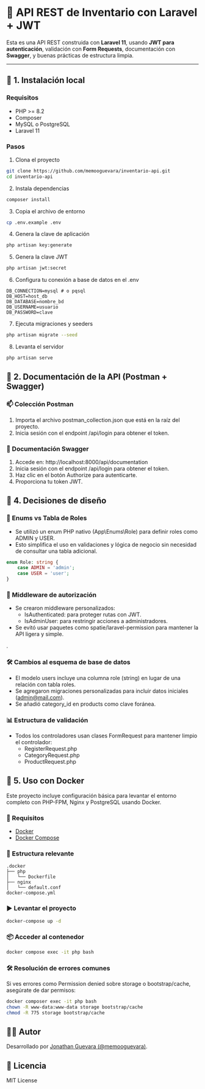 # 🧰 API REST de Inventario con Laravel + JWT

Esta es una API REST construida con **Laravel 11**, usando **JWT para autenticación**, validación con **Form Requests**, documentación con **Swagger**, y buenas prácticas de estructura limpia.

---

## 🚀 1. Instalación local

### Requisitos

- PHP >= 8.2
- Composer
- MySQL o PostgreSQL
- Laravel 11

### Pasos

1. Clona el proyecto
```bash
git clone https://github.com/memooguevara/inventario-api.git
cd inventario-api
```

2. Instala dependencias
```bash
composer install
```

3. Copia el archivo de entorno
```bash
cp .env.example .env
```

4. Genera la clave de aplicación
```bash
php artisan key:generate
```

5. Genera la clave JWT
```bash
php artisan jwt:secret
```

6. Configura tu conexión a base de datos en el .env
```env
DB_CONNECTION=mysql # o pqsql
DB_HOST=host_db
DB_DATABASE=nombre_bd
DB_USERNAME=usuario
DB_PASSWORD=clave
```

7. Ejecuta migraciones y seeders
```bash
php artisan migrate --seed
```

8. Levanta el servidor
```bash
php artisan serve
```

## 🧪 2. Documentación de la API (Postman + Swagger)

### 📫 Colección Postman

1. Importa el archivo postman_collection.json que está en la raíz del proyecto.
2. Inicia sesión con el endpoint /api/login para obtener el token.

### 📖 Documentación Swagger

1. Accede en: http://localhost:8000/api/documentation
2. Inicia sesión con el endpoint /api/login para obtener el token.
3. Haz clic en el botón Authorize para autenticarte.
4. Proporciona tu token JWT.

## 📐 4. Decisiones de diseño

### 🧩 Enums vs Tabla de Roles

- Se utilizó un enum PHP nativo (App\Enums\Role) para definir roles como ADMIN y USER.
- Esto simplifica el uso en validaciones y lógica de negocio sin necesidad de consultar una tabla adicional.

```php
enum Role: string {
    case ADMIN = 'admin';
    case USER = 'user';
}
```

### 🔐 Middleware de autorización

- Se crearon middleware personalizados:
    - IsAuthenticated: para proteger rutas con JWT. 
    - IsAdminUser: para restringir acciones a administradores. 
- Se evitó usar paquetes como spatie/laravel-permission para mantener la API ligera y simple.

.

### 🛠 Cambios al esquema de base de datos
- El modelo users incluye una columna role (string) en lugar de una relación con tabla roles.
- Se agregaron migraciones personalizadas para incluir datos iniciales (admin@mail.com).
- Se añadió category_id en products como clave foránea.

### 📊 Estructura de validación

- Todos los controladores usan clases FormRequest para mantener limpio el controlador:
  - RegisterRequest.php 
  - CategoryRequest.php 
  - ProductRequest.php

## 🐳 5. Uso con Docker
Este proyecto incluye configuración básica para levantar el entorno completo con PHP-FPM, Nginx y PostgreSQL usando Docker.

### 🧱 Requisitos
- [Docker](https://www.docker.com/)
- [Docker Compose](https://docs.docker.com/compose/)

### 📁 Estructura relevante
```plaintext
.docker
├── php
│   └── Dockerfile
├── nginx
│   └── default.conf
docker-compose.yml
```

### ▶️ Levantar el proyecto

```bash
docker-compose up -d
```

### 📦 Acceder al contenedor

```bash
docker compose exec -it php bash
```

### 🛠️ Resolución de errores comunes

Si ves errores como Permission denied sobre storage o bootstrap/cache, asegúrate de dar permisos:

```bash
docker composer exec -it php bash
chown -R www-data:www-data storage bootstrap/cache
chmod -R 775 storage bootstrap/cache
```


## 👨‍💻 Autor
Desarrollado por [Jonathan Guevara (@memooguevara)](https://github.com/memooguevara).

## 📄 Licencia
MIT License
